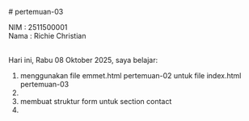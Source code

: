 # pertemuan-03

NIM : 2511500001<br>
Nama : Richie Christian<br><br>

Hari ini, Rabu 08 Oktober 2025, saya belajar:
<ol>
<li>menggunakan file emmet.html pertemuan-02 untuk file index.html pertemuan-03<li>
<li>membuat struktur form untuk section contact<li>
<ol>